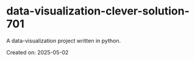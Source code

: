 # data-visualization-clever-solution-701

A data-visualization project written in python.

Created on: 2025-05-02
